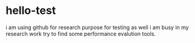 # hello-test
i am using github for research purpose for testing as well
i am busy in my research work try to find some performance evalution tools.
